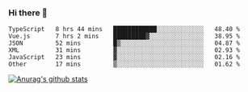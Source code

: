 ### Hi there 👋



<!--
**webB1an/webB1an** is a ✨ _special_ ✨ repository because its `README.md` (this file) appears on your GitHub profile.

Here are some ideas to get you started:

- 🔭 I’m currently working on ...
- 🌱 I’m currently learning ...
- 👯 I’m looking to collaborate on ...
- 🤔 I’m looking for help with ...
- 💬 Ask me about ...
- 📫 How to reach me: ...
- 😄 Pronouns: ...
- ⚡ Fun fact: ...
-->

<!--START_SECTION:waka-->

```text
TypeScript   8 hrs 44 mins   ████████████░░░░░░░░░░░░░   48.40 %
Vue.js       7 hrs 2 mins    █████████▓░░░░░░░░░░░░░░░   38.95 %
JSON         52 mins         █▒░░░░░░░░░░░░░░░░░░░░░░░   04.87 %
XML          31 mins         ▓░░░░░░░░░░░░░░░░░░░░░░░░   02.93 %
JavaScript   23 mins         ▓░░░░░░░░░░░░░░░░░░░░░░░░   02.16 %
Other        17 mins         ▒░░░░░░░░░░░░░░░░░░░░░░░░   01.62 %
```

<!--END_SECTION:waka-->


[![Anurag's github stats](https://github-readme-stats.vercel.app/api?username=webB1an&show_icons=true&theme=radical)](https://github.com/anuraghazra/github-readme-stats)


